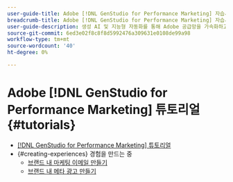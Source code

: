 ```yaml
---
user-guide-title: Adobe [!DNL GenStudio for Performance Marketing] 자습서
breadcrumb-title: Adobe [!DNL GenStudio for Performance Marketing] 자습서
user-guide-description: 생성 AI 및 지능형 자동화를 통해 Adobe 공급망을 가속화하고 간소화하는 종단 간 솔루션인  [!DNL GenStudio for Performance Marketing]에 대한 Experience League 튜토리얼을 확인하십시오.
source-git-commit: 6ed3e02f8c8f8d5992476a309631e0108de99a98
workflow-type: tm+mt
source-wordcount: '40'
ht-degree: 0%

---
```



# Adobe [!DNL GenStudio for Performance Marketing] 튜토리얼 {#tutorials}

+ [[!DNL GenStudio for Performance Marketing] 튜토리얼](overview.md)
+ {#creating-experiences} 경험을 만드는 중
   + [브랜드 내 마케팅 이메일 만들기](./creating-experiences/creating-on-brand-emails.md)
   + [브랜드 내 메타 광고 만들기](./creating-experiences/creating-on-meta-ads.md)
